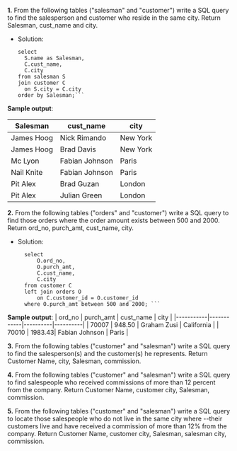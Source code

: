 **1.** From the following tables ("salesman" and "customer") write a SQL query to find the salesperson and customer who reside in the same city. 
Return Salesman, cust_name and city.
- Solution:
  ```
  select
	S.name as Salesman,
	C.cust_name,
	C.city
  from salesman S
  join customer C
	on S.city = C.city
  order by Salesman;```
  
**Sample output**:

| Salesman  | cust_name  | city | 
|-----------|------------|----------|
| James Hoog| Nick Rimando |	New York |
|James Hoog	| Brad Davis 	| New York |
|Mc Lyon 	| Fabian Johnson | Paris |
|Nail Knite	| Fabian Johnson |	Paris |
|Pit Alex	| Brad Guzan |	London |
|Pit Alex	| Julian Green |	London |

**2.** From the following tables ("orders" and "customer") write a SQL query to find those orders where the order amount exists between 500 and 2000. 
Return ord_no, purch_amt, cust_name, city.
- Solution:
  ```
	select
		O.ord_no,
		O.purch_amt,
		C.cust_name,
		C.city
	from customer C
	left join orders O
		on C.customer_id = O.customer_id
	where O.purch_amt between 500 and 2000;	```

**Sample output**:
| ord_no  | purch_amt | cust_name | city |
|-----------|------------|----------|----------|
| 70007	| 948.50 |	Graham Zusi	| California |
| 70010	| 1983.43|	Fabian Johnson	| Paris |

**3.** From the following tables ("customer" and "salesman") write a SQL query to find the salesperson(s) and the customer(s) he represents. 
Return Customer Name, city, Salesman, commission.

**4.** From the following tables ("customer" and "salesman") write a SQL query to find salespeople who received commissions of more than 12 percent from the company. 
Return Customer Name, customer city, Salesman, commission.  

**5.** From the following tables ("customer" and "salesman") write a SQL query to locate those salespeople who do not live in the same city where 
--their customers live and have received a commission of more than 12% from the company. 
Return Customer Name, customer city, Salesman, salesman city, commission. 

